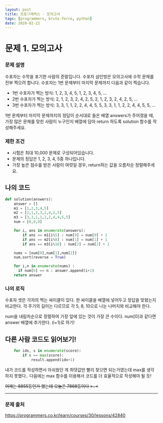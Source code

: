 ```yaml
---
layout: post
title: 프로그래머스 - 모의고사
tags: [programmers, brute-force, python]
date: 2020-02-22
---
```


# 문제 1. 모의고사

### 문제 설명

수포자는 수학을 포기한 사람의 준말입니다. 수포자 삼인방은 모의고사에 수학 문제를 전부 찍으려 합니다. 수포자는 1번 문제부터 마지막 문제까지 다음과 같이 찍습니다.

- 1번 수포자가 찍는 방식: 1, 2, 3, 4, 5, 1, 2, 3, 4, 5, ...
- 2번 수포자가 찍는 방식: 2, 1, 2, 3, 2, 4, 2, 5, 2, 1, 2, 3, 2, 4, 2, 5, ...
- 3번 수포자가 찍는 방식: 3, 3, 1, 1, 2, 2, 4, 4, 5, 5, 3, 3, 1, 1, 2, 2, 4, 4, 5, 5, ...

1번 문제부터 마지막 문제까지의 정답이 순서대로 들은 배열 answers가 주어졌을 때, 가장 많은 문제를 맞힌 사람이 누구인지 배열에 담아 return 하도록 solution 함수를 작성해주세요.

### 제한 조건

- 시험은 최대 10,000 문제로 구성되어있습니다.
- 문제의 정답은 1, 2, 3, 4, 5중 하나입니다.
- 가장 높은 점수를 받은 사람이 여럿일 경우, return하는 값을 오름차순 정렬해주세요.

## 나의 코드

```python
def solution(answers):
    answer = []
    m1 = [1,2,3,4,5]
    m2 = [2,1,2,3,2,4,2,5]
    m3 = [3,3,1,1,2,2,4,4,5,5]
    num = [0,0,0]

    for i, ans in enumerate(answers):
        if ans == m1[i%5] : num[0] = num[0] + 1
        if ans == m2[i%8] : num[1] = num[1] + 1
        if ans == m3[i%10] : num[2] = num[2] + 1

    nums = [num[0],num[1],num[2]]
    num.sort(reverse = True)

    for i,n in enumerate(nums) : 
      if num[0] == n : answer.append(i+1)
    return answer
```

### 나의 로직

수포자 셋은 각자의 찍는 싸이클이 있다. 한 싸이클을 배열에 넣어두고 정답을 맞혔는지 비교한다.
각 주기의 길이는 다르므로 각 5, 8, 10으로 나눈 나머지와 비교해야 한다.

num을 내림차순으로 정렬하여 가장 앞에 있는 것이 가장 큰 수이다.
num[0]과 같다면 answer 배열에 추가한다. (i+1)로 하기!

## 다른 사람 코드도 읽어보기!

```python
    for idx, s in enumerate(score):
        if s == max(score):
            result.append(idx+1)
```

내가 코드를 작성하면서 아쉬웠던 게 최댓값만 빨리 찾으면 되는거였는데 max를 생각하지 못했다.. 
다음에는 max 함수를 이용해서 코드를 더 효율적으로 작성해야 될 듯!

~~어제는 8855등인가 했는데 오늘은 7868등이다 >..<~~

---

### 문제 출처
https://programmers.co.kr/learn/courses/30/lessons/42840